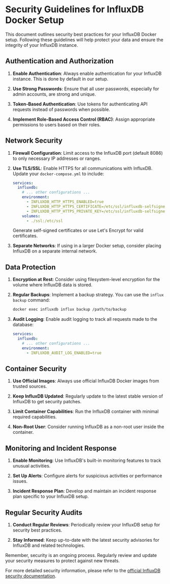 # Security Guidelines for InfluxDB Docker Setup

This document outlines security best practices for your InfluxDB Docker setup. Following these guidelines will help protect your data and ensure the integrity of your InfluxDB instance.

## Authentication and Authorization

1. **Enable Authentication**: Always enable authentication for your InfluxDB instance. This is done by default in our setup.

2. **Use Strong Passwords**: Ensure that all user passwords, especially for admin accounts, are strong and unique.

3. **Token-Based Authentication**: Use tokens for authenticating API requests instead of passwords when possible.

4. **Implement Role-Based Access Control (RBAC)**: Assign appropriate permissions to users based on their roles.

## Network Security

1. **Firewall Configuration**: Limit access to the InfluxDB port (default 8086) to only necessary IP addresses or ranges.

2. **Use TLS/SSL**: Enable HTTPS for all communications with InfluxDB. Update your `docker-compose.yml` to include:

   ```yaml
   services:
     influxdb:
       # ... other configurations ...
       environment:
         - INFLUXDB_HTTP_HTTPS_ENABLED=true
         - INFLUXDB_HTTP_HTTPS_CERTIFICATE=/etc/ssl/influxdb-selfsigned.crt
         - INFLUXDB_HTTP_HTTPS_PRIVATE_KEY=/etc/ssl/influxdb-selfsigned.key
       volumes:
         - ./ssl:/etc/ssl
   ```

   Generate self-signed certificates or use Let's Encrypt for valid certificates.

3. **Separate Networks**: If using in a larger Docker setup, consider placing InfluxDB on a separate internal network.

## Data Protection

1. **Encryption at Rest**: Consider using filesystem-level encryption for the volume where InfluxDB data is stored.

2. **Regular Backups**: Implement a backup strategy. You can use the `influx backup` command:

   ```bash
   docker exec influxdb influx backup /path/to/backup
   ```

3. **Audit Logging**: Enable audit logging to track all requests made to the database:

   ```yaml
   services:
     influxdb:
       # ... other configurations ...
       environment:
         - INFLUXDB_AUDIT_LOG_ENABLED=true
   ```

## Container Security

1. **Use Official Images**: Always use official InfluxDB Docker images from trusted sources.

2. **Keep InfluxDB Updated**: Regularly update to the latest stable version of InfluxDB to get security patches.

3. **Limit Container Capabilities**: Run the InfluxDB container with minimal required capabilities.

4. **Non-Root User**: Consider running InfluxDB as a non-root user inside the container.

## Monitoring and Incident Response

1. **Enable Monitoring**: Use InfluxDB's built-in monitoring features to track unusual activities.

2. **Set Up Alerts**: Configure alerts for suspicious activities or performance issues.

3. **Incident Response Plan**: Develop and maintain an incident response plan specific to your InfluxDB setup.

## Regular Security Audits

1. **Conduct Regular Reviews**: Periodically review your InfluxDB setup for security best practices.

2. **Stay Informed**: Keep up-to-date with the latest security advisories for InfluxDB and related technologies.

Remember, security is an ongoing process. Regularly review and update your security measures to protect against new threats.

For more detailed security information, please refer to the [official InfluxDB security documentation](https://docs.influxdata.com/influxdb/v2.7/security/).
